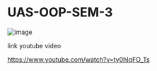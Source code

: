 # UAS-OOP-SEM-3

![image](https://user-images.githubusercontent.com/115064588/212454319-5ce262e1-c4f0-49ec-bf79-6fef62bdd5cd.png)


link youtube video 

https://www.youtube.com/watch?v=ty0hIqFO_Ts
